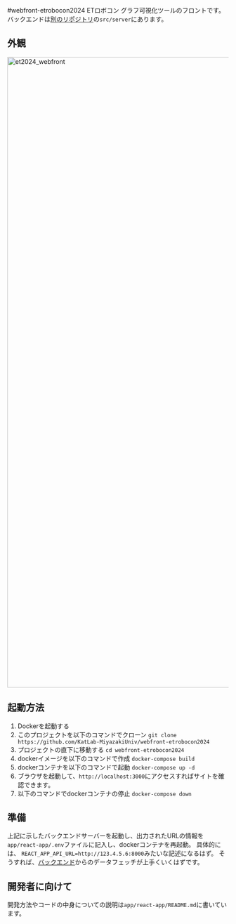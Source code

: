 #webfront-etrobocon2024
ETロボコン グラフ可視化ツールのフロントです。
バックエンドは[別のリポジトリ](https://github.com/KatLab-MiyazakiUniv/etrobocon2024-camera-system)の```src/server```にあります。

## 外観
<img width="1437" alt="et2024_webfront" src="https://github.com/user-attachments/assets/b286868d-7d97-416c-a249-fa7ed01b6a69">

## 起動方法
1. Dockerを起動する
1. このプロジェクトを以下のコマンドでクローン
```git clone https://github.com/KatLab-MiyazakiUniv/webfront-etrobocon2024```
1. プロジェクトの直下に移動する
```cd webfront-etrobocon2024```
1. dockerイメージを以下のコマンドで作成
```docker-compose build```
1. dockerコンテナを以下のコマンドで起動
```docker-compose up -d```
1. ブラウザを起動して、```http://localhost:3000```にアクセスすればサイトを確認できます。
1. 以下のコマンドでdockerコンテナの停止
```docker-compose down```

## 準備
上記に示したバックエンドサーバーを起動し、出力されたURLの情報を```app/react-app/.env```ファイルに記入し、dockerコンテナを再起動。
具体的には、
```REACT_APP_API_URL=http://123.4.5.6:8000```みたいな記述になるはず。
そうすれば、[バックエンド](https://github.com/KatLab-MiyazakiUniv/etrobocon2024-camera-system)からのデータフェッチが上手くいくはずです。

## 開発者に向けて
開発方法やコードの中身についての説明は```app/react-app/README.md```に書いています。
